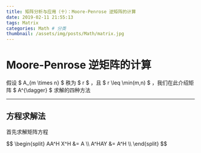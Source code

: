 ```yaml
---
title: 矩阵分析与应用（十）：Moore-Penrose 逆矩阵的计算
date: 2019-02-11 21:55:13
tags: Matrix
categories: Math # 分类
thumbnail: /assets/img/posts/Math/matrix.jpg
---
```


# Moore-Penrose 逆矩阵的计算

假设 $ A_{m \times n} $ 秩为 $ r $ ，且 $ r \leq \min(m,n) $ ，我们在此介绍矩阵 $ A^{\dagger} $ 求解的四种方法

****
## 方程求解法

首先求解矩阵方程
<p>
$$
\begin{split}
    AA^H X^H &= A \\
    A^HAY &= A^H \\
\end{split}
$$
</p>






